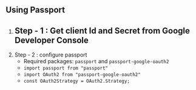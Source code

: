 ## Using Passport
1. Step - 1 : Get client Id and Secret from Google Developer Console
	- 
2. Step - 2 : configure passport
	- Required packages: `passport` and `passport-google-oauth2`
	- `import passport from "passport"`
	- `import OAuth2 from "passport-google-oauth2"`
	- `const OAuth2Strategy = OAuth2.Strategy;`